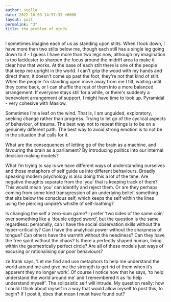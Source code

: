 ```yaml
---
author: stella
date: 2022-10-03 14:57:33 +0000
layout: post
permalink: "3"
title: the problem of minds
---
```



I sometimes imagine each of us as standing upon stilts. When I look down, I have more than two stilts below me, though each still has a single leg going down to it - I guess I have more than two legs now, although my imagination is too lackluster to sharpen the focus around the midriff area to make it clear how that works. At the base of each stilt there is one of the people that keep me upright in the world. I can't grip the wood with my hands and direct them; it doesn't come up past the foot, they're not that kind of stilt. When the people I'm standing upon move away from me I tilt, waiting until they come back, or I can shuffle the rest of them into a more balanced arrangement. If everyone stays still for a while, or there's suddenly a benevolent arrangement of support, I might have time to look up. Pyramidal - very cohesive with Maslow.
 
Sometimes I’m a leaf on the wind. That is, I am unguided, exploratory, seeking change rather than progress. Trying to let go of the cyclical aspects of behaviour, of trauma. The best way not to repeat things is to be on a genuinely different path. The best way to avoid strong emotion is to not be in the situation that calls for it.

What are the consequences of letting go of the brain as a machine, and favouring the brain as a parliament? By introducing politics into our internal decision making models?

What I’m trying to say is we have different ways of understanding ourselves and those metaphors of self guide us into different behaviours. Broadly speaking modern psychology is also doing this a lot of the time. Are negative thoughts separate from the 'you' that is keeping track of them? This would mean ‘you’ can identify and reject them. Or are they perhaps coming from some kind transgression of an underlying belief, something that sits below the conscious self, which keeps the self within the lines using the piercing umpire’s whistle of self-loathing?

Is changing the self a zero-sum game? I prefer ‘two sides of the same coin’ over something like a ‘double edged sword’, but the question is the same regardless: personally, can I have the social o​bservation skills without the hyper-criticality? Can I have the analytical power without the sharpness of tongue? Can others have the warmth without the neediness? Can they have the free spirit without the chaos? Is there a perfectly shaped human, living within the geometrically perfect circle? Are all of these models just ways of excusing or rationalising our poor behaviours? 

ze frank says, ‘Let me find and use metaphors to help me understand the world around me and give me the strength to get rid of them when it’s apparent they no longer work’. Of course I notice now that he says, ‘to help understand the world around me’ and I remembered it as ‘to help understand myself’. The solipsistic self will intrude. My question really: how I could I think about myself in a way that would allow myself to post this, to begin? If I post it, does that mean I must have found out?
